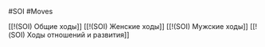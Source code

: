 #SOI #Moves 

[[!(SOI) Общие ходы]]
[[!(SOI) Женские ходы]]
[[!(SOI) Мужские ходы]]
[[!(SOI) Ходы отношений и развития]]











